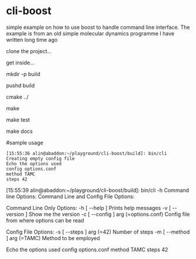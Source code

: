 # cli-boost
simple example on how to use boost to handle command line interface. The example is from an old simple molecular dynamics programme I have written long time ago

clone the project... 

get inside... 

mkdir -p build

pushd build

cmake ../

make

make test

make docs


#sample usage

```
[15:55:36 alin@abaddon:~/playground/cli-boost/build]: bin/cli 
Creating empty config file 
Echo the options used 
config options.conf 
method TAMC 
steps 42 
```

[15:55:39 alin@abaddon:~/playground/cli-boost/build]: bin/cli -h
Command line Options:
Command Line and Config File Options:

Command Line Only Options:
  -h [ --help ]                        Prints help messages
  -v [ --version ]                     Show me the version
  -c [ --config ] arg (=options.conf)  Config file from where options can be 
                                       read

Config File Options:
  -s [ --steps ] arg (=42)             Number of steps
  -m [ --method ] arg (=TAMC)          Method to be employed

[15:55:41 alin@abaddon:~/playground/cli-boost/build]: bin/cli 
Echo the options used
config options.conf
method TAMC
steps 42
